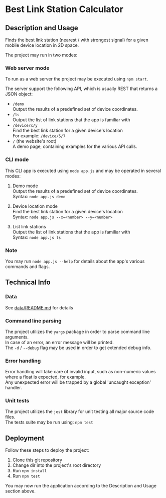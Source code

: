# Best Link Station Calculator

## Description and Usage

Finds the best link station (nearest / with strongest signal) for a given mobile device location in 2D space.

The project may run in two modes:

### Web server mode

To run as a web server the project may be executed using `npm start`.

The server support the following API, which is usually REST that returns a JSON object:

* `/demo`<br>
   Output the results of a predefined set of device coordinates.<br>
* `/ls`<br>
   Output the list of link stations that the app is familiar with
* `/device/x/y`<br>
   Find the best link station for a given device's location<br>
   For example: `/device/5/7`
* `/` (the website's root)<br>
  A demo page, containing examples for the various API calls.

### CLI mode

This CLI app is executed using `node app.js` and may be operated in several modes:

1. Demo mode<br>
   Output the results of a predefined set of device coordinates.<br>
   Syntax: `node app.js demo`

1. Device location mode<br>
   Find the best link station for a given device's location<br>
   Syntax: `node app.js --x=<number> --y=<number>`

1. List link stations<br>
   Output the list of link stations that the app is familiar with<br>
   Syntax: `node app.js ls`

### Note

You may run `node app.js --help` for details about the app's various commands and flags.

## Technical Info

### Data

See [data/README.md](data/README.md) for details

### Command line parsing

The project utilizes the `yargs` package in order to parse command line arguments.<br>
In case of an error, an error message will be printed.<br>
The `-d` / `--debug` flag may be used in order to get extended debug info.

### Error handling

Error handling will take care of invalid input, such as non-numeric values where a float is expected, for example.<br>
Any unexpected error will be trapped by a global 'uncaught exception' handler.

### Unit tests

The project utilizes the `jest` library for unit testing all major source code files.<br>
The tests suite may be run using: `npm test`

## Deployment

Follow these steps to deploy the project:

1. Clone this git repository
1. Change dir into the project's root directory
1. Run `npm install`
1. Run `npm test`

You may now run the application according to the Description and Usage section above.

